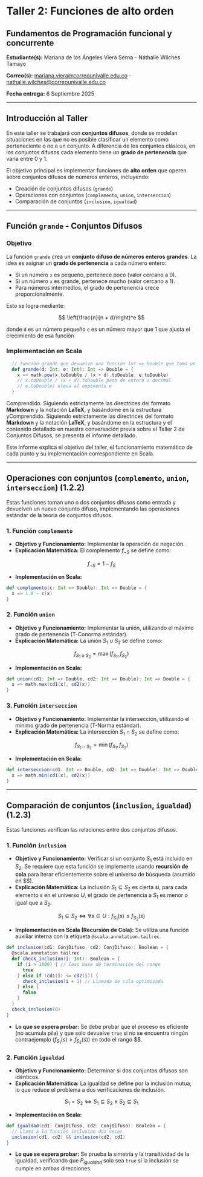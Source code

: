 # Taller 2: Funciones de alto orden
## Fundamentos de Programación funcional y concurrente

**Estudiante(s):** Mariana de los Ángeles Viera Serna - Náthalie Wilches Tamayo

**Correo(s):** mariana.viera@correounivalle.edu.co - nathalie.wilches@correounivalle.edu.co

**Fecha entrega:** 6 Septiembre 2025

---

## Introducción al Taller

En este taller se trabajará con **conjuntos difusos**, donde se modelan situaciones en las que no es posible clasificar un elemento como perteneciente o no a un conjunto. A diferencia de los conjuntos clásicos, en los conjuntos difusos cada elemento tiene un **grado de pertenencia** que varía entre 0 y 1.

El objetivo principal es implementar funciones de **alto orden** que operen sobre conjuntos difusos de números enteros, incluyendo:

- Creación de conjuntos difusos (`grande`)
- Operaciones con conjuntos (`complemento`, `union`, `interseccion`)
- Comparación de conjuntos (`inclusion`, `igualdad`)


---

## Función `grande` - Conjuntos Difusos

### Objetivo
La función `grande` crea un **conjunto difuso de números enteros grandes**. La idea es asignar un **grado de pertenencia** a cada número entero:

- Si un número `x` es pequeño, pertenece poco (valor cercano a 0).
- Si un número `x` es grande, pertenece mucho (valor cercano a 1).
- Para números intermedios, el grado de pertenencia crece proporcionalmente.

Esto se logra mediante: 

$$
\left(\frac{n}{n + d}\right)^e
$$

donde `d` es un número pequeño `e` es un número mayor que 1 que ajusta el crecimiento de esa función

### Implementación en Scala

```scala
  // función grande que devuelve una función Int => Double que toma un número entero x y devuelve un valor difuso entre 0 y 1
  def grande(d: Int, e: Int): Int => Double = {
    x => math.pow(x.toDouble / (x + d).toDouble, e.toDouble)
    // x.toDouble / (x + d).toDouble pasa de entero a decimal
    // e.toDouble) eleva al exponente e
  }
 ```

Comprendido. Siguiendo estrictamente las directrices del formato **Markdown** y la notación **LaTeX**, y basándome en la estructura yComprendido. Siguiendo estrictamente las directrices del formato **Markdown** y la notación **LaTeX**, y basándome en la estructura y el contenido detallado en nuestra conversación previa sobre el Taller 2 de Conjuntos Difusos, se presenta el informe detallado.

Este informe explica el objetivo del taller, el funcionamiento matemático de cada punto y su implementación correspondiente en Scala.

***

## Operaciones con conjuntos (`complemento`, `union`, `interseccion`) (1.2.2)

Estas funciones toman uno o dos conjuntos difusos como entrada y devuelven un nuevo conjunto difuso, implementando las operaciones estándar de la teoría de conjuntos difusos.

### 1. Función `complemento`

*   **Objetivo y Funcionamiento:** Implementar la operación de negación.
*   **Explicación Matemática:** El complemento $f_{\neg S}$ se define como:

$$
f_{\neg S} = 1 - f_S
$$

*   **Implementación en Scala:**

```scala
def complemento(c: Int => Double): Int => Double = {
  x => 1.0 - c(x)
}
```

### 2. Función `union`

*   **Objetivo y Funcionamiento:** Implementar la unión, utilizando el máximo grado de pertenencia (T-Conorma estándar).
*   **Explicación Matemática:** La unión $S_1 \cup S_2$ se define como:

$$
f_{S_1 \cup S_2} = \max(f_{S_1}, f_{S_2})
$$

*   **Implementación en Scala:**

```scala
def union(cd1: Int => Double, cd2: Int => Double): Int => Double = {
  x => math.max(cd1(x), cd2(x))
}
```

### 3. Función `interseccion`

*   **Objetivo y Funcionamiento:** Implementar la intersección, utilizando el mínimo grado de pertenencia (T-Norma estándar).
*   **Explicación Matemática:** La intersección $S_1 \cap S_2$ se define como:

$$
f_{S_1 \cap S_2} = \min(f_{S_1}, f_{S_2})
$$

*   **Implementación en Scala:**

```scala
def interseccion(cd1: Int => Double, cd2: Int => Double): Int => Double = {
  x => math.min(cd1(x), cd2(x))
}
```

---

## Comparación de conjuntos (`inclusion`, `igualdad`) (1.2.3)

Estas funciones verifican las relaciones entre dos conjuntos difusos.

### 1. Función `inclusion`

*   **Objetivo y Funcionamiento:** Verificar si un conjunto $S_1$ está incluido en $S_2$. Se requiere que esta función se implemente usando **recursión de cola** para iterar eficientemente sobre el universo de búsqueda (asumido en $$).
*   **Explicación Matemática:** La inclusión $S_1 \subseteq S_2$ es cierta si, para cada elemento $s$ en el universo $U$, el grado de pertenencia a $S_1$ es menor o igual que a $S_2$.

$$
S_1 \subseteq S_2 \iff \forall s \in U : f_{S_1}(s) \le f_{S_2}(s)
$$

*   **Implementación en Scala (Recursión de Cola):** Se utiliza una función auxiliar interna con la etiqueta `@scala.annotation.tailrec`.

```scala
def inclusion(cd1: ConjDifuso, cd2: ConjDifuso): Boolean = {
  @scala.annotation.tailrec
  def check_inclusion(i: Int): Boolean = {
    if (i > 1000) { // Caso base de terminación del rango
      true
    } else if (cd1(i) <= cd2(i)) {
      check_inclusion(i + 1) // Llamada de cola optimizada
    } else {
      false
    }
  }
  check_inclusion(0)
}
```

*   **Lo que se espera probar:** Se debe probar que el proceso es eficiente (no acumula pila) y que solo devuelve `true` si no se encuentra ningún contraejemplo ($f_{S_1}(s) > f_{S_2}(s)$) en todo el rango $$.

### 2. Función `igualdad`

*   **Objetivo y Funcionamiento:** Determinar si dos conjuntos difusos son idénticos.
*   **Explicación Matemática:** La igualdad se define por la inclusión mutua, lo que reduce el problema a dos verificaciones de inclusión.

$$
S_1 = S_2 \iff S_1 \subseteq S_2 \land S_2 \subseteq S_1
$$

*   **Implementación en Scala:**

```scala
def igualdad(cd1: ConjDifuso, cd2: ConjDifuso): Boolean = {
  // Llama a la función inclusion dos veces
  inclusion(cd1, cd2) && inclusion(cd2, cd1)
}
```

*   **Lo que se espera probar:** Se prueba la simetría y la transitividad de la igualdad, verificando que $P_{igualdad}$ solo sea `true` si la inclusión se cumple en ambas direcciones.
```